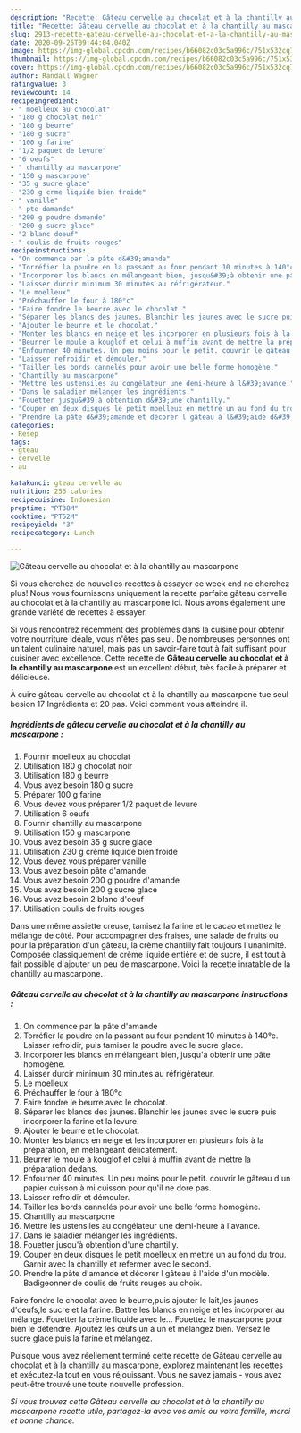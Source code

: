 ```yaml
---
description: "Recette: Gâteau cervelle au chocolat et à la chantilly au mascarpone"
title: "Recette: Gâteau cervelle au chocolat et à la chantilly au mascarpone"
slug: 2913-recette-gateau-cervelle-au-chocolat-et-a-la-chantilly-au-mascarpone
date: 2020-09-25T09:44:04.040Z
image: https://img-global.cpcdn.com/recipes/b66082c03c5a996c/751x532cq70/gateau-cervelle-au-chocolat-et-a-la-chantilly-au-mascarpone-photo-principale-de-la-recette.jpg
thumbnail: https://img-global.cpcdn.com/recipes/b66082c03c5a996c/751x532cq70/gateau-cervelle-au-chocolat-et-a-la-chantilly-au-mascarpone-photo-principale-de-la-recette.jpg
cover: https://img-global.cpcdn.com/recipes/b66082c03c5a996c/751x532cq70/gateau-cervelle-au-chocolat-et-a-la-chantilly-au-mascarpone-photo-principale-de-la-recette.jpg
author: Randall Wagner
ratingvalue: 3
reviewcount: 14
recipeingredient:
- " moelleux au chocolat"
- "180 g chocolat noir"
- "180 g beurre"
- "180 g sucre"
- "100 g farine"
- "1/2 paquet de levure"
- "6 oeufs"
- " chantilly au mascarpone"
- "150 g mascarpone"
- "35 g sucre glace"
- "230 g crme liquide bien froide"
- " vanille"
- " pte damande"
- "200 g poudre damande"
- "200 g sucre glace"
- "2 blanc doeuf"
- " coulis de fruits rouges"
recipeinstructions:
- "On commence par la pâte d&#39;amande"
- "Torréfier la poudre en la passant au four pendant 10 minutes à 140°c. Laisser refroidir, puis tamiser la poudre avec le sucre glace."
- "Incorporer les blancs en mélangeant bien, jusqu&#39;à obtenir une pâte homogène."
- "Laisser durcir minimum 30 minutes au réfrigérateur."
- "Le moelleux"
- "Préchauffer le four à 180°c"
- "Faire fondre le beurre avec le chocolat."
- "Séparer les blancs des jaunes. Blanchir les jaunes avec le sucre puis incorporer la farine et la levure."
- "Ajouter le beurre et le chocolat."
- "Monter les blancs en neige et les incorporer en plusieurs fois à la préparation, en mélangeant délicatement."
- "Beurrer le moule a kouglof et celui à muffin avant de mettre la préparation dedans."
- "Enfourner 40 minutes. Un peu moins pour le petit. couvrir le gâteau d&#39;un papier cuisson à mi cuisson pour qu&#39;il ne dore pas."
- "Laisser refroidir et démouler."
- "Tailler les bords cannelés pour avoir une belle forme homogène."
- "Chantilly au mascarpone"
- "Mettre les ustensiles au congélateur une demi-heure à l&#39;avance."
- "Dans le saladier mélanger les ingrédients."
- "Fouetter jusqu&#39;à obtention d&#39;une chantilly."
- "Couper en deux disques le petit moelleux en mettre un au fond du trou. Garnir avec la chantilly et refermer avec le second."
- "Prendre la pâte d&#39;amande et décorer l gâteau à l&#39;aide d&#39;un modèle. Badigeonner de coulis de fruits rouges au choix."
categories:
- Resep
tags:
- gteau
- cervelle
- au

katakunci: gteau cervelle au 
nutrition: 256 calories
recipecuisine: Indonesian
preptime: "PT38M"
cooktime: "PT52M"
recipeyield: "3"
recipecategory: Lunch

---
```



![Gâteau cervelle au chocolat et à la chantilly au mascarpone](https://img-global.cpcdn.com/recipes/b66082c03c5a996c/751x532cq70/gateau-cervelle-au-chocolat-et-a-la-chantilly-au-mascarpone-photo-principale-de-la-recette.jpg)

Si vous cherchez de nouvelles recettes à essayer ce week end ne cherchez plus! Nous vous fournissons uniquement la recette parfaite gâteau cervelle au chocolat et à la chantilly au mascarpone ici. Nous avons également une grande variété de recettes à essayer.

Si vous rencontrez récemment des problèmes dans la cuisine pour obtenir votre nourriture idéale, vous n'êtes pas seul. De nombreuses personnes ont un talent culinaire naturel, mais pas un savoir-faire tout à fait suffisant pour cuisiner avec excellence. Cette recette de <strong> Gâteau cervelle au chocolat et à la chantilly au mascarpone </strong> est un excellent début, très facile à préparer et délicieuse.

<!--inarticleads1-->

À cuire gâteau cervelle au chocolat et à la chantilly au mascarpone tue seul besion 17 Ingrédients et 20 pas. Voici comment vous atteindre il.

##### Ingrédients de gâteau cervelle au chocolat et à la chantilly au mascarpone :

1. Fournir  moelleux au chocolat
1. Utilisation 180 g chocolat noir
1. Utilisation 180 g beurre
1. Vous avez besoin 180 g sucre
1. Préparer 100 g farine
1. Vous devez vous préparer 1/2 paquet de levure
1. Utilisation 6 oeufs
1. Fournir  chantilly au mascarpone
1. Utilisation 150 g mascarpone
1. Vous avez besoin 35 g sucre glace
1. Utilisation 230 g crème liquide bien froide
1. Vous devez vous préparer  vanille
1. Vous avez besoin  pâte d&#39;amande
1. Vous avez besoin 200 g poudre d&#39;amande
1. Vous avez besoin 200 g sucre glace
1. Vous avez besoin 2 blanc d&#39;oeuf
1. Utilisation  coulis de fruits rouges


Dans une même assiette creuse, tamisez la farine et le cacao et mettez le mélange de côté. Pour accompagner des fraises, une salade de fruits ou pour la préparation d&#39;un gâteau, la crème chantilly fait toujours l&#39;unanimité. Composée classiquement de crème liquide entière et de sucre, il est tout à fait possible d&#39;ajouter un peu de mascarpone. Voici la recette inratable de la chantilly au mascarpone. 

<!--inarticleads2-->

##### Gâteau cervelle au chocolat et à la chantilly au mascarpone instructions :

1. On commence par la pâte d&#39;amande
1. Torréfier la poudre en la passant au four pendant 10 minutes à 140°c. Laisser refroidir, puis tamiser la poudre avec le sucre glace.
1. Incorporer les blancs en mélangeant bien, jusqu&#39;à obtenir une pâte homogène.
1. Laisser durcir minimum 30 minutes au réfrigérateur.
1. Le moelleux
1. Préchauffer le four à 180°c
1. Faire fondre le beurre avec le chocolat.
1. Séparer les blancs des jaunes. Blanchir les jaunes avec le sucre puis incorporer la farine et la levure.
1. Ajouter le beurre et le chocolat.
1. Monter les blancs en neige et les incorporer en plusieurs fois à la préparation, en mélangeant délicatement.
1. Beurrer le moule a kouglof et celui à muffin avant de mettre la préparation dedans.
1. Enfourner 40 minutes. Un peu moins pour le petit. couvrir le gâteau d&#39;un papier cuisson à mi cuisson pour qu&#39;il ne dore pas.
1. Laisser refroidir et démouler.
1. Tailler les bords cannelés pour avoir une belle forme homogène.
1. Chantilly au mascarpone
1. Mettre les ustensiles au congélateur une demi-heure à l&#39;avance.
1. Dans le saladier mélanger les ingrédients.
1. Fouetter jusqu&#39;à obtention d&#39;une chantilly.
1. Couper en deux disques le petit moelleux en mettre un au fond du trou. Garnir avec la chantilly et refermer avec le second.
1. Prendre la pâte d&#39;amande et décorer l gâteau à l&#39;aide d&#39;un modèle. Badigeonner de coulis de fruits rouges au choix.


Faire fondre le chocolat avec le beurre,puis ajouter le lait,les jaunes d&#39;oeufs,le sucre et la farine. Battre les blancs en neige et les incorporer au mélange. Fouetter la crème liquide avec le… Fouettez le mascarpone pour bien le détendre. Ajoutez les œufs un à un et mélangez bien. Versez le sucre glace puis la farine et mélangez. 

<!--inarticleads1-->

<p>
Puisque vous avez réellement terminé cette recette de Gâteau cervelle au chocolat et à la chantilly au mascarpone, explorez maintenant les recettes et exécutez-la tout en vous réjouissant. Vous ne savez jamais - vous avez peut-être trouvé une toute nouvelle profession.
</p>

<p>
<i>Si vous trouvez cette Gâteau cervelle au chocolat et à la chantilly au mascarpone recette utile, partagez-la avec vos amis ou votre famille, merci et bonne chance.</i>
</p>
